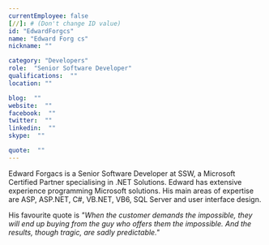 ```yaml
---
currentEmployee: false
[//]: # (Don't change ID value)
id: "EdwardForgcs"
name: "Edward Forg cs"
nickname: ""

category: "Developers"
role:  "Senior Software Developer"
qualifications:  ""
location: ""

blog:  ""
website:  ""
facebook:  ""
twitter:  ""
linkedin:  ""
skype:  ""

quote:  ""
---
```


Edward Forgacs is a Senior Software Developer at SSW, a Microsoft Certified Partner specialising in .NET Solutions. Edward has extensive experience programming Microsoft solutions. His main areas of expertise are ASP, ASP.NET, C#, VB.NET, VB6, SQL Server and user interface design.

His favourite quote is *"When the customer demands the impossible, they will end up buying from the guy who offers them the impossible. And the results, though tragic, are sadly predictable."*